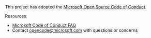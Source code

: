 This project has adopted the [Microsoft Open Source Code of Conduct](https://opensource.microsoft.com/codeofconduct/).

Resources:

- [Microsoft Code of Conduct FAQ](https://opensource.microsoft.com/codeofconduct/faq/)
- Contact [opencode@microsoft.com](mailto:opencode@microsoft.com) with questions or concerns
